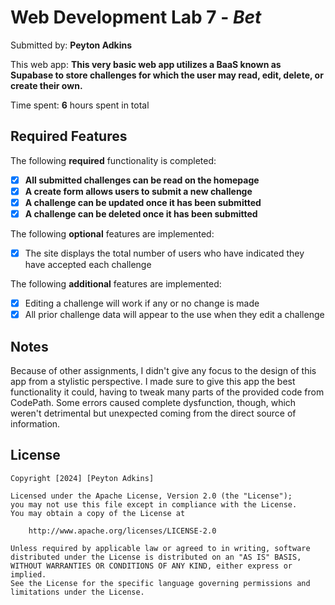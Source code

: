 # Web Development Lab 7 - *Bet*

Submitted by: **Peyton Adkins**

This web app: **This very basic web app utilizes a BaaS known as Supabase to store challenges for which the user may read, edit, delete, or create their own.**

Time spent: **6** hours spent in total

## Required Features

The following **required** functionality is completed:

- [X] **All submitted challenges can be read on the homepage**
- [X] **A create form allows users to submit a new challenge**
- [X] **A challenge can be updated once it has been submitted**
- [X] **A challenge can be deleted once it has been submitted**

The following **optional** features are implemented:

- [X] The site displays the total number of users who have indicated they have accepted each challenge

The following **additional** features are implemented:

* [X] Editing a challenge will work if any or no change is made
* [X] All prior challenge data will appear to the use when they edit a challenge

## Notes

Because of other assignments, I didn't give any focus to the design of this app from a stylistic perspective. I made sure to give this app the best functionality it could, having to tweak many parts of the provided code from CodePath. Some errors caused complete dysfunction, though, which weren't detrimental but unexpected coming from the direct source of information. 

## License

    Copyright [2024] [Peyton Adkins]

    Licensed under the Apache License, Version 2.0 (the "License");
    you may not use this file except in compliance with the License.
    You may obtain a copy of the License at

        http://www.apache.org/licenses/LICENSE-2.0

    Unless required by applicable law or agreed to in writing, software
    distributed under the License is distributed on an "AS IS" BASIS,
    WITHOUT WARRANTIES OR CONDITIONS OF ANY KIND, either express or implied.
    See the License for the specific language governing permissions and
    limitations under the License.